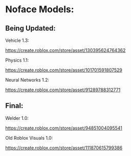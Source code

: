 <html>
	<body>
		<h1><b>Noface Models: </b></h1>
		<p></p>
		<h2>Being Updated: </h2>
		<p></p>
		<p>Vehicle 1.3: <p> <a href="https://create.roblox.com/store/asset/130395624764362">https://create.roblox.com/store/asset/130395624764362</a> <p></p>
		<p>Physics 1.1: </p> <a href="https://create.roblox.com/store/asset/101701591807529">https://create.roblox.com/store/asset/101701591807529</a> <p></p>
		<p>Neural Networks 1.2: </p> <a href="https://create.roblox.com/store/asset/91289788312771">https://create.roblox.com/store/asset/91289788312771</a> <p></p>
		<p></p>
		<h2>Final: </h2>
		<p></p>
		<p>Welder 1.0: </p> <a href="https://create.roblox.com/store/asset/94851004095541">https://create.roblox.com/store/asset/94851004095541</a> <p></p>
		<p>Old Roblox Visuals 1.0: </p> <a href="https://create.roblox.com/store/asset/111870615799386">https://create.roblox.com/store/asset/111870615799386</a> <p></p>
	</body>
</html>

